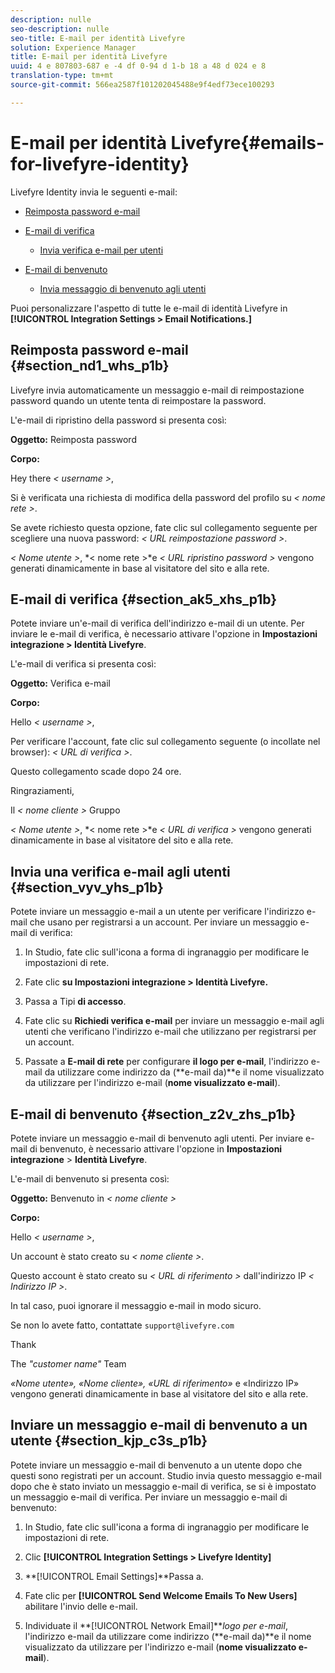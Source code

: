 ```yaml
---
description: nulle
seo-description: nulle
seo-title: E-mail per identità Livefyre
solution: Experience Manager
title: E-mail per identità Livefyre
uuid: 4 e 807803-687 e -4 df 0-94 d 1-b 18 a 48 d 024 e 8
translation-type: tm+mt
source-git-commit: 566ea2587f101202045488e9f4edf73ece100293

---
```



# E-mail per identità Livefyre{#emails-for-livefyre-identity}

Livefyre Identity invia le seguenti e-mail:

* [Reimposta password e-mail](#c_emails_for_livefyre_identity/section_nd1_whs_p1b)
* [E-mail di verifica](#c_emails_for_livefyre_identity/section_ak5_xhs_p1b)
   * [Invia verifica e-mail per utenti](#c_emails_for_livefyre_identity/section_vyv_yhs_p1b)

* [E-mail di benvenuto](#c_emails_for_livefyre_identity/section_z2v_zhs_p1b)
   * [Invia messaggio di benvenuto agli utenti](#c_emails_for_livefyre_identity/section_kjp_c3s_p1b)

Puoi personalizzare l'aspetto di tutte le e-mail di identità Livefyre in **[!UICONTROL Integration Settings > Email Notifications.]**

## Reimposta password e-mail {#section_nd1_whs_p1b}

Livefyre invia automaticamente un messaggio e-mail di reimpostazione password quando un utente tenta di reimpostare la password.

L'e-mail di ripristino della password si presenta così:

**Oggetto:** Reimposta password

**Corpo:**

Hey there *< username >*,

Si è verificata una richiesta di modifica della password del profilo su *< nome rete >*.

Se avete richiesto questa opzione, fate clic sul collegamento seguente per scegliere una nuova password: *< URL reimpostazione password >*.

*< Nome utente >*, *< nome rete >*e *< URL ripristino password >* vengono generati dinamicamente in base al visitatore del sito e alla rete.

## E-mail di verifica {#section_ak5_xhs_p1b}

Potete inviare un'e-mail di verifica dell'indirizzo e-mail di un utente. Per inviare le e-mail di verifica, è necessario attivare l'opzione in **Impostazioni integrazione > Identità Livefyre**.

L'e-mail di verifica si presenta così:

**Oggetto:** Verifica e-mail

**Corpo:**

Hello *< username >*,

Per verificare l'account, fate clic sul collegamento seguente (o incollate nel browser): *< URL di verifica >*.

Questo collegamento scade dopo 24 ore.

Ringraziamenti,

Il *< nome cliente >* Gruppo

*< Nome utente >*, *< nome rete >*e *< URL di verifica >* vengono generati dinamicamente in base al visitatore del sito e alla rete.

## Invia una verifica e-mail agli utenti {#section_vyv_yhs_p1b}

Potete inviare un messaggio e-mail a un utente per verificare l'indirizzo e-mail che usano per registrarsi a un account. Per inviare un messaggio e-mail di verifica:

1. In Studio, fate clic sull'icona a forma di ingranaggio per modificare le impostazioni di rete.
1. Fate clic **su Impostazioni integrazione > Identità Livefyre.**

1. Passa a Tipi **di accesso**.
1. Fate clic su **Richiedi verifica e-mail** per inviare un messaggio e-mail agli utenti che verificano l'indirizzo e-mail che utilizzano per registrarsi per un account.
1. Passate a **E-mail di rete** per configurare **il logo per e-mail**, l'indirizzo e-mail da utilizzare come indirizzo da (**e-mail da)**e il nome visualizzato da utilizzare per l'indirizzo e-mail (**nome visualizzato e-mail**).

## E-mail di benvenuto {#section_z2v_zhs_p1b}

Potete inviare un messaggio e-mail di benvenuto agli utenti. Per inviare e-mail di benvenuto, è necessario attivare l'opzione in **Impostazioni integrazione** > **Identità Livefyre**.

L'e-mail di benvenuto si presenta così:

**Oggetto:** Benvenuto in *< nome cliente >*

**Corpo:**

Hello *< username >*,

Un account è stato creato su *< nome cliente >*.

Questo account è stato creato su *< URL di riferimento >* dall'indirizzo IP *< Indirizzo IP >*.

In tal caso, puoi ignorare il messaggio e-mail in modo sicuro.

Se non lo avete fatto, contattate `support@livefyre.com`

Thank

The *"customer name"* Team

*«Nome utente», «Nome cliente», «URL di riferimento»* e «Indirizzo IP» vengono generati dinamicamente in base al visitatore del sito e alla rete.

## Inviare un messaggio e-mail di benvenuto a un utente {#section_kjp_c3s_p1b}

Potete inviare un messaggio e-mail di benvenuto a un utente dopo che questi sono registrati per un account. Studio invia questo messaggio e-mail dopo che è stato inviato un messaggio e-mail di verifica, se si è impostato un messaggio e-mail di verifica. Per inviare un messaggio e-mail di benvenuto:

1. In Studio, fate clic sull'icona a forma di ingranaggio per modificare le impostazioni di rete.
1. Clic **[!UICONTROL Integration Settings > Livefyre Identity]**

1. **[!UICONTROL Email Settings]**Passa a.

1. Fate clic per **[!UICONTROL Send Welcome Emails To New Users]** abilitare l'invio delle e-mail.
1. Individuate il **[!UICONTROL Network Email]***logo per e-mail*, l'indirizzo e-mail da utilizzare come indirizzo (**e-mail da)**e il nome visualizzato da utilizzare per l'indirizzo e-mail (**nome visualizzato e-mail**).
